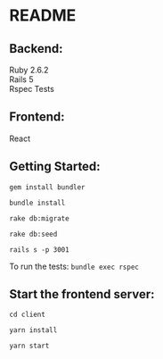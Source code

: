 # README

## Backend:
Ruby 2.6.2
<br />
Rails 5
<br />
Rspec Tests

## Frontend:
React


## Getting Started:

```gem install bundler```

```bundle install```

```rake db:migrate```

```rake db:seed```

```rails s -p 3001```

To run the tests:
```bundle exec rspec```


## Start the frontend server:

```cd client```

```yarn install```

```yarn start```

